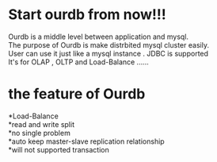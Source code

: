 <h1>Start ourdb from now!!!</h1>
Ourdb is a middle level between application and mysql.<br>
The purpose of Ourdb is make distrbited mysql cluster easily.<br>
User can use it just like a mysql instance . JDBC is supported<br>
It's for OLAP , OLTP and Load-Balance ......<br>
<h1>the feature of Ourdb </h1>
*Load-Balance<br>
*read and write split<br>
*no single problem<br>
*auto keep master-slave replication relationship<br>
*will not supported transaction<br>


